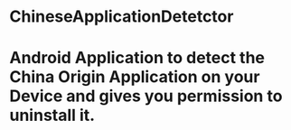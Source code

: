 # ChineseApplicationDetetctor

# Android Application to detect the China Origin Application on your Device and gives you permission to uninstall it.

